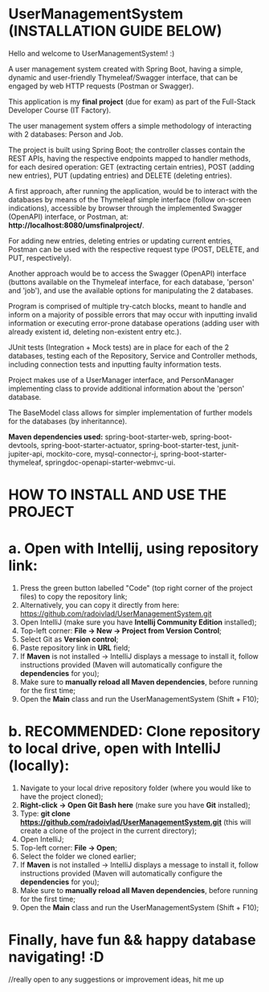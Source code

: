 # UserManagementSystem (INSTALLATION GUIDE BELOW)

Hello and welcome to UserManagementSystem! :)

A user management system created with Spring Boot, having a simple, dynamic and user-friendly Thymeleaf/Swagger interface, that can be engaged by web HTTP requests (Postman or Swagger).

This application is my **final project** (due for exam) as part of the Full-Stack Developer Course (IT Factory).

The user management system offers a simple methodology of interacting with 2 databases: Person and Job.

The project is built using Spring Boot; the controller classes contain the REST APIs, having the respective endpoints mapped to handler methods, for each desired operation: GET (extracting certain entries), POST (adding new entries), PUT (updating entries) and DELETE (deleting entries).

A first approach, after running the application, would be to interact with the databases by means of the Thymeleaf simple interface (follow on-screen indications), accessible by browser through the implemented Swagger (OpenAPI) interface, or Postman, at: **http://localhost:8080/umsfinalproject/**.

For adding new entries, deleting entries or updating current entries, Postman can be used with the respective request type (POST, DELETE, and PUT, respectively).

Another approach would be to access the Swagger (OpenAPI) interface (buttons available on the Thymeleaf interface, for each database, 'person' and 'job'), and use the available options for manipulating the 2 databases.

Program is comprised of multiple try-catch blocks, meant to handle and inform on a majority of possible errors that may occur with inputting invalid information or executing error-prone database operations (adding user with already existent id, deleting non-existent entry etc.).

JUnit tests (Integration + Mock tests) are in place for each of the 2 databases, testing each of the Repository, Service and Controller methods, including connection tests and inputting faulty information tests.

Project makes use of a UserManager interface, and PersonManager implementing class to provide additional information about the 'person' database.

The BaseModel class allows for simpler implementation of further models for the databases (by inheritannce).

**Maven dependencies used:** spring-boot-starter-web, spring-boot-devtools, spring-boot-starter-actuator, spring-boot-starter-test, junit-jupiter-api, mockito-core, mysql-connector-j, spring-boot-starter-thymeleaf, springdoc-openapi-starter-webmvc-ui.

# HOW TO INSTALL AND USE THE PROJECT

# a. Open with Intellij, using repository link:

1. Press the green button labelled "Code" (top right corner of the project files) to copy the repository link;
2. Alternatively, you can copy it directly from here: https://github.com/radoivlad/UserManagementSystem.git
3. Open IntelliJ (make sure you have **Intellij Community Edition** installed);
4. Top-left corner: **File -> New -> Project from Version Control**;
5. Select Git as **Version control**;
6. Paste repository link in **URL** field;
7. If **Maven** is not installed -> IntelliJ displays a message to install it, follow instructions provided (Maven will automatically configure the **dependencies** for you);
8. Make sure to **manually reload all Maven dependencies**, before running for the first time;
9. Open the **Main** class and run the UserManagementSystem (Shift + F10);

# b. RECOMMENDED: Clone repository to local drive, open with IntelliJ (locally):

1. Navigate to your local drive repository folder (where you would like to have the project cloned);
2. **Right-click -> Open Git Bash here** (make sure you have **Git** installed);
3. Type: **git clone https://github.com/radoivlad/UserManagementSystem.git** (this will create a clone of the project in the current directory);
4. Open IntelliJ;
5. Top-left corner: **File -> Open**;
6. Select the folder we cloned earlier;
7. If **Maven** is not installed -> IntelliJ displays a message to install it, follow instructions provided (Maven will automatically configure the **dependencies** for you);
8. Make sure to **manually reload all Maven dependencies**, before running for the first time;
9. Open the **Main** class and run the UserManagementSystem (Shift + F10);

# Finally, have fun && happy database navigating! :D
//really open to any suggestions or improvement ideas, hit me up
